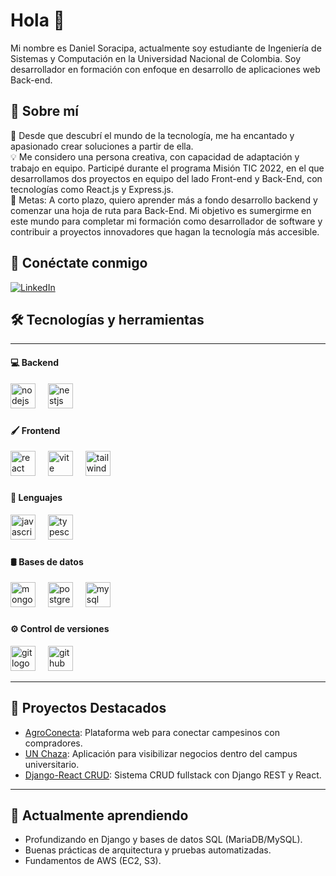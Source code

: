 <h1 align="left">Hola 👋</h1>

<p align="left">
  Mi nombre es Daniel Soracipa, actualmente soy estudiante de Ingeniería de Sistemas y Computación en la Universidad Nacional de Colombia. Soy desarrollador en formación con enfoque en desarrollo de aplicaciones web Back-end.
</p>

###

<h2 align="left">🧠 Sobre mí</h2>

<p align="left">
  🚀 Desde que descubrí el mundo de la tecnología, me ha encantado y apasionado crear soluciones a partir de ella.<br>
  💡 Me considero una persona creativa, con capacidad de adaptación y trabajo en equipo. Participé durante el programa Misión TIC 2022, en el que desarrollamos dos proyectos en equipo del lado Front-end y Back-End, con tecnologías como React.js y Express.js.<br>
  🎯 Metas: A corto plazo, quiero aprender más a fondo desarrollo backend y comenzar una hoja de ruta para Back-End. Mi objetivo es sumergirme en este mundo para completar mi formación como desarrollador de software y contribuir a proyectos innovadores que hagan la tecnología más accesible.
</p>

###

<h2 align="left">🔗 Conéctate conmigo</h2>

[![LinkedIn](https://img.shields.io/badge/LinkedIn-0A66C2?style=for-the-badge&logo=linkedin&logoColor=white)](https://www.linkedin.com/in/daniel-soracipa-torres-042920209/)

###

<h2 align="left">🛠 Tecnologías y herramientas</h2>

---

<h4 align="left">💻 Backend</h4>

<div align="left">
  <img src="https://skillicons.dev/icons?i=nodejs" height="40" alt="nodejs logo" />
  <img width="12" />
  <img src="https://skillicons.dev/icons?i=nestjs" height="40" alt="nestjs logo" />
</div>

###

<h4 align="left">🖌️ Frontend</h4>

<div align="left">
  <img src="https://skillicons.dev/icons?i=react" height="40" alt="react logo" />
  <img width="12" />
  <img src="https://skillicons.dev/icons?i=vite" height="40" alt="vite logo" />
  <img width="12" />
  <img src="https://skillicons.dev/icons?i=tailwind" height="40" alt="tailwindcss logo" />
</div>

###

<h4 align="left">🧩 Lenguajes</h4>

<div align="left">
  <img src="https://skillicons.dev/icons?i=js" height="40" alt="javascript logo" />
  <img width="12" />
  <img src="https://skillicons.dev/icons?i=ts" height="40" alt="typescript logo" />
</div>

###

<h4 align="left">🛢️ Bases de datos</h4>

<div align="left">
  <img src="https://skillicons.dev/icons?i=mongodb" height="40" alt="mongodb logo" />
  <img width="12" />
  <img src="https://skillicons.dev/icons?i=postgres" height="40" alt="postgresql logo" />
  <img width="12" />
  <img src="https://skillicons.dev/icons?i=mysql" height="40" alt="mysql logo" />
</div>

###

<h4 align="left">⚙️ Control de versiones</h4>

<div align="left">
  <img src="https://skillicons.dev/icons?i=git" height="40" alt="git logo" />
  <img width="12" />
  <img src="https://skillicons.dev/icons?i=github" height="40" alt="github logo" />
</div>

---

<h2 align="left">🚀 Proyectos Destacados</h2>

- [AgroConecta](https://github.com/SwEng2-2025i-nutrias/Agroconecta-Front-end): Plataforma web para conectar campesinos con compradores.  
- [UN Chaza](https://github.com/Dansora375/Proyecto_IngeSoft): Aplicación para visibilizar negocios dentro del campus universitario.  
- [Django-React CRUD](https://github.com/Dansora375/Crud_Django_React): Sistema CRUD fullstack con Django REST y React.  

---

<h2 align="left">🌱 Actualmente aprendiendo</h2>

- Profundizando en Django y bases de datos SQL (MariaDB/MySQL).  
- Buenas prácticas de arquitectura y pruebas automatizadas.  
- Fundamentos de AWS (EC2, S3).  
